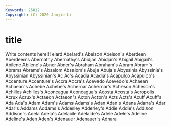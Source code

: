 ```yaml
---
Keywords: 25812
Copyright: (C) 2020 Junjie Li
---
```


# title

Write contents here!!!
elard 
Abelard's 
Abelson 
Abelson's 
Aberdeen 
Aberdeen's 
Abernathy 
Abernathy's 
Abidjan 
Abidjan's
Abigail 
Abigail's 
Abilene 
Abilene's 
Abner 
Abner's 
Abraham 
Abraham's 
Abram 
Abram's
Abrams 
Abrams's 
Absalom 
Absalom's 
Abuja 
Abuja's 
Abyssinia 
Abyssinia's 
Abyssinian 
Abyssinian's
Ac 
Ac's 
Acadia 
Acadia's 
Acapulco 
Acapulco's 
Accenture 
Accenture's 
Accra 
Accra's
Acevedo 
Acevedo's 
Achaean 
Achaean's 
Achebe 
Achebe's 
Achernar 
Achernar's 
Acheson 
Acheson's
Achilles 
Achilles's 
Aconcagua 
Aconcagua's 
Acosta 
Acosta's 
Acropolis 
Acrux 
Acrux's 
Actaeon
Actaeon's 
Acton 
Acton's 
Acts 
Acts's 
Acuff 
Acuff's 
Ada 
Ada's 
Adam
Adam's 
Adams 
Adams's 
Adan 
Adan's 
Adana 
Adana's 
Adar 
Adar's 
Addams
Addams's 
Adderley 
Adderley's 
Addie 
Addie's 
Addison 
Addison's 
Adela 
Adela's 
Adelaide
Adelaide's 
Adele 
Adele's 
Adeline 
Adeline's 
Aden 
Aden's 
Adenauer 
Adenauer's 
Adhara
